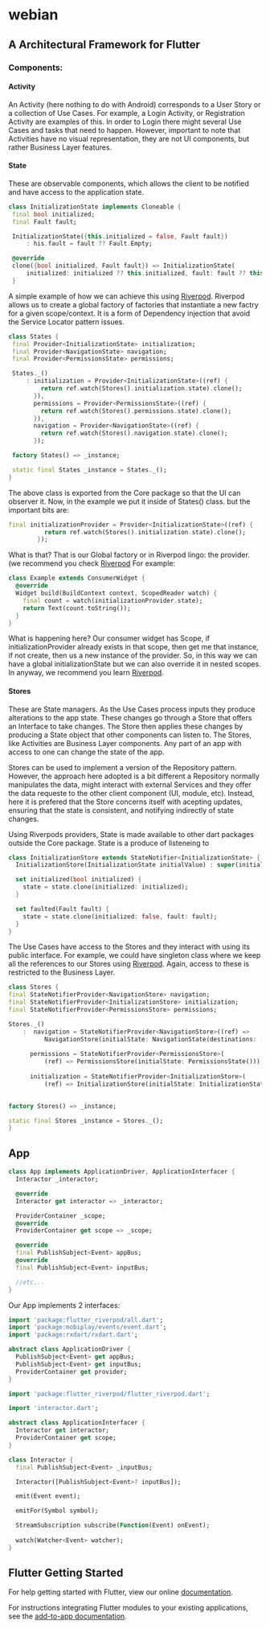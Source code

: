 # webian

## A Architectural Framework for Flutter

### Components:


  #### **Activity**
 
  An Activity (here nothing to do with Android) corresponds to a User Story or a 
  collection of Use Cases. For example, a Login Activity, or Registration Activity 
  are examples of this. In order to Login there might several Use Cases and tasks
  that need to happen. However, important to note that Activities have no visual
  representation, they are not UI components, but rather Business Layer features.

 #### **State**
 
 These are observable components, which allows the client to be notified and have access to the application state.
 
 ```dart
 class InitializationState implements Cloneable {
  final bool initialized;
  final Fault fault;

  InitializationState({this.initialized = false, Fault fault})
      : his.fault = fault ?? Fault.Empty;

  @override
  clone({bool initialized, Fault fault}) => InitializationState(
      initialized: initialized ?? this.initialized, fault: fault ?? this.fault);
  }

 ```
 A simple example of how we can achieve this using [Riverpod](https://pub.dev/packages/riverpod). Riverpod allows us to create 
 a global factory of factories that instantiate a new factry for a given scope/context. 
 It is a form of Dependency injection that avoid the Service Locator pattern issues.
 
 ```dart
class States {
  final Provider<InitializationState> initialization;
  final Provider<NavigationState> navigation;
  final Provider<PermissionsState> permissions;

  States._()
      : initialization = Provider<InitializationState>((ref) {
          return ref.watch(Stores().initialization.state).clone();
        }),
        permissions = Provider<PermissionsState>((ref) {
          return ref.watch(Stores().permissions.state).clone();
        }),
        navigation = Provider<NavigationState>((ref) {
          return ref.watch(Stores().navigation.state).clone();
        });

  factory States() => _instance;

  static final States _instance = States._();
}

```
The above class is exported from the Core package so that the UI can observer it. 
Now, in the example we put it inside of States() class. but the important bits are:

```dart
final initializationProvider = Provider<InitializationState>((ref) {
          return ref.watch(Stores().initialization.state).clone();
        });
```

What is that? That is our Global factory or in Riverpod lingo: the provider.
(we recommend you check [Riverpod](https://pub.dev/packages/riverpod)
For example:

```dart
class Example extends ConsumerWidget {
  @override
  Widget build(BuildContext context, ScopedReader watch) {
    final count = watch(initializationProvider.state);
    return Text(count.toString());
  }
}
```
What is happening here? Our consumer widget has Scope, if initializationProvider already exists 
in that scope, then get me that instance, if not create, then us a new instance of the provider. So, in this way we 
can have a global initializationState but we can also override it in nested scopes. In anyway,
we recommend you learn [Riverpod](https://pub.dev/packages/riverpod). 

  #### **Stores**
  
  These are State managers. As the Use Cases process inputs they produce alterations 
  to the app state. These changes go through a Store that offers an Interface to take 
  changes. The Store then applies these changes by producing a State object that other
  components can listen to. The Stores, like Activities are Business Layer components.
  Any part of an app with access to one can change the state of the app. 
  
  Stores can be used to implement a version of the Repository pattern. However, the approach
  here adopted is a bit different a Repository normally manipulates the data, might interact with
  external Services and they offer the data requeste to the other client component (UI, module, etc).
  Instead, here it is prefered that the Store concerns itself with acepting updates, ensuring that the
  state is consistent, and notifying indirectly of state changes.
  
  Using Riverpods providers, State is made available to other dart packages outside the Core package.
  State is a produce of listeneing to 
  
  ```dart
  class InitializationStore extends StateNotifier<InitializationState> {
    InitializationStore(InitializationState initialValue) : super(initialValue);

    set initialized(bool initialized) {
      state = state.clone(initialized: initialized);
    }

    set faulted(Fault fault) {
      state = state.clone(initialized: false, fault: fault);
    }
}

  ```
  The Use Cases have access to the Stores and they interact with using its public interface. 
  For example, we could have singleton class where we keep all the references to our Stores using 
  [Riverpod](https://pub.dev/packages/riverpod). Again, access to these is restricted to the Business Layer.
  
  ```dart
  class Stores {
  final StateNotifierProvider<NavigationStore> navigation;
  final StateNotifierProvider<InitializationStore> initialization;
  final StateNotifierProvider<PermissionsStore> permissions;

  Stores._()
      :  navigation = StateNotifierProvider<NavigationStore>((ref) =>
            NavigationStore(initialState: NavigationState(destinations: [Destinations.start]))),
                
        permissions = StateNotifierProvider<PermissionsStore>(
            (ref) => PermissionsStore(initialState: PermissionsState())),
            
        initialization = StateNotifierProvider<InitializationStore>(
            (ref) => InitializationStore(initialState: InitializationState()));
       

  factory Stores() => _instance;

  static final Stores _instance = Stores._();
}

  ```
 
## App

```dart
class App implements ApplicationDriver, ApplicationInterfacer {
  Interactor _interactor;

  @override
  Interactor get interactor => _interactor;

  ProviderContainer _scope;
  @override
  ProviderContainer get scope => _scope;

  @override
  final PublishSubject<Event> appBus;
  @override
  final PublishSubject<Event> inputBus;

  //etc...
}
```

Our App implements 2 interfaces:

```dart
import 'package:flutter_riverpod/all.dart';
import 'package:mobiplay/events/event.dart';
import 'package:rxdart/rxdart.dart';

abstract class ApplicationDriver {
  PublishSubject<Event> get appBus;
  PublishSubject<Event> get inputBus;
  ProviderContainer get provider;
}

```

```dart
import 'package:flutter_riverpod/flutter_riverpod.dart';

import 'interactor.dart';

abstract class ApplicationInterfacer {
  Interactor get interactor;
  ProviderContainer get scope;
}
```

```dart
class Interactor {
  final PublishSubject<Event> _inputBus;

  Interactor([PublishSubject<Event>? inputBus]);

  emit(Event event);

  emitFor(Symbol symbol);

  StreamSubscription subscribe(Function(Event) onEvent);
  
  watch(Watcher<Event> watcher);
}
```

## Flutter Getting Started

For help getting started with Flutter, view our online
[documentation](https://flutter.dev/).

For instructions integrating Flutter modules to your existing applications,
see the [add-to-app documentation](https://flutter.dev/docs/development/add-to-app).
